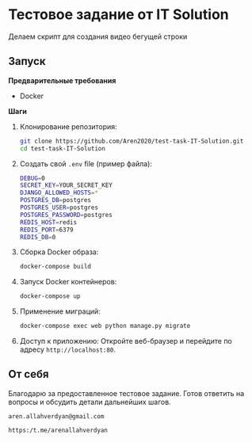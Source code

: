 # Тестовое задание от IT Solution

Делаем скрипт для создания видео бегущей строки

## Запуск

**Предварительные требования**
- Docker

**Шаги**
1. Клонирование репозитория:

   ```sh
   git clone https://github.com/Aren2020/test-task-IT-Solution.git
   cd test-task-IT-Solution
   ```

2. Создать свой `.env` file (пример файла):

   ```sh
   DEBUG=0
   SECRET_KEY=YOUR_SECRET_KEY
   DJANGO_ALLOWED_HOSTS=* 
   POSTGRES_DB=postgres
   POSTGRES_USER=postgres
   POSTGRES_PASSWORD=postgres
   REDIS_HOST=redis
   REDIS_PORT=6379
   REDIS_DB=0
   ```
   
4. Сборка Docker образа:
   ```sh
   docker-compose build
   ```

5. Запуск Docker контейнеров:

   ```sh
   docker-compose up
   ```

6. Применение миграций:

   ```sh
   docker-compose exec web python manage.py migrate
   ```

7. Доступ к приложению: Откройте веб-браузер и перейдите по адресу `http://localhost:80`.


## От себя

Благодарю за предоставленное тестовое задание. Готов ответить на вопросы и обсудить детали дальнейших шагов.

`aren.allahverdyan@gmail.com`

`https:/t.me/arenallahverdyan`